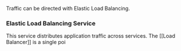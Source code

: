Traffic can be directed with Elastic Load Balancing.

### Elastic Load Balancing Service
This service distributes application traffic across services.
The [[Load Balancer]] is a single poi